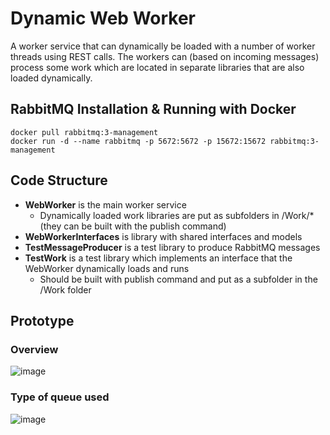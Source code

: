 # Dynamic Web Worker

A worker service that can dynamically be loaded with a number of worker threads using REST calls. The workers can (based on incoming messages) process some work which are located in separate libraries that are also loaded dynamically.

## RabbitMQ Installation & Running with Docker
```
docker pull rabbitmq:3-management
docker run -d --name rabbitmq -p 5672:5672 -p 15672:15672 rabbitmq:3-management
```

## Code Structure
- **WebWorker** is the main worker service
  - Dynamically loaded work libraries are put as subfolders in /Work/* (they can be built with the publish command)
- **WebWorkerInterfaces** is library with shared interfaces and models
- **TestMessageProducer** is a test library to produce RabbitMQ messages
- **TestWork** is a test library which implements an interface that the WebWorker dynamically loads and runs
  - Should be built with publish command and put as a subfolder in the /Work folder
 
## Prototype 

### Overview
![image](https://github.com/user-attachments/assets/183d6cff-18d3-4c33-8187-3d18dfc31a0f)

### Type of queue used
![image](https://github.com/user-attachments/assets/88ee5d20-51fb-406d-9b77-ff6ea73538f5)
